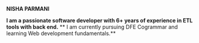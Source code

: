**NISHA PARMANI**

**I am a passionate software developer with 6+ years of experience in ETL tools with back end.**
** I am currently pursuing DFE Cogrammar and learning Web development fundamentals.**
